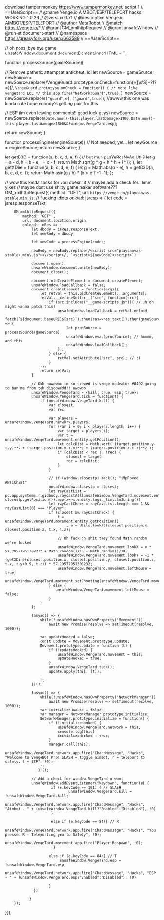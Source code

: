 download tamper monkey 
https://www.tampermonkey.net/
script 1
// ==UserScript==
// @name         Venge.io AIMBOT/ESP/TELEPORT hacks WORKING 1.0.26
// @version      0.71
// @description  Venge.io AIMBOT/ESP/TELEPORT
// @author       MetaRobot
// @match        https://venge.io/*
// @grant       GM_xmlhttpRequest
// @grant       unsafeWindow
// @run-at      document-start
// @namespace https://greasyfork.org/users/663589
// ==/UserScript==


// oh noes, bye bye game
unsafeWindow.document.documentElement.innerHTML = ``;

function processSource(gameSource){

   // Remove pathetic attempt at anticheat, lol
   let newSource = gameSource;
   newSource = newSource.replace(/VengeGuard\.prototype\.onCheck=function\(\){[\s\S]+?(?=})/, `VengeGuard.prototype.onCheck = function() { /* more like vengetard LOL */ this.app.fire("Network:Guard",true);`);
   newSource = newSource.replace(`["guard",e]`, `["guard",true]`); //awww this one was kinda cute hope nobody's getting paid for this

   // ESP (im even leaving comments!! good luck guys)
   newSource = newSource.replace(`Date.now()-this.player.lastDamage>1800`, `Date.now()-this.player.lastDamage>1800&&!window.VengeTard.esp`);

   return newSource;
}


function processEngine(engineSource){ // Not needed, yet...
     let newSource = engineSource;
     return newSource;
}


let getD3D = function(a, b, c, d, e, f) { // but muh pLaYeRcaNvAs.UtIlS
        let g = a - d, h = b - e, i = c - f;
        return Math.sqrt(g * g + h * h + i * i);
    };
let getXDire = function(a, b, c, d, e, f) {
    let g = Math.abs(b - e), h = getD3D(a, b, c, d, e, f);
    return Math.asin(g / h) * (b > e ? -1 : 1);
};

// wow this kinda sucks for you doesnt it
// maybe add a check for.. hmm yikes
// maybe dont use shitty game maker software???
GM_xmlhttpRequest({
    method: "GET",
    url: `https://venge.io/playcanvas-stable.min.js`, // Fucking idiots
    onload: jsresp => {
        let code = jsresp.responseText;

        GM_xmlhttpRequest({
            method: "GET" ,
            url: document.location.origin,
            onload: inRes => {
                let dbody = inRes.responseText;
                let newBody = dbody;

                let newCode = processEngine(code);

                newBody = newBody.replace(/<script src="playcanvas-stable\.min\.js"><\/script>/, `<script>${newCode}</script>`)

                document.open();
                unsafeWindow.document.write(newBody);
                document.close();

                document.oldCreateElement = document.createElement;
                unsafeWindow.loadCallback = false;
                document.createElement = function(args){
                    let retVal = this.oldCreateElement(...arguments);
                    retVal.__defineSetter__("src", function(src){
                        if (src.includes("__game-scripts.js")){ // uh oh might wanna patch this!
                            unsafeWindow.loadCallback = retVal.onload;
                            fetch(`${document.baseURI}${src}`).then(res=>res.text()).then(gameSource => {
                                let procSource = processSource(gameSource);
                                unsafeWindow.eval(procSource); // hmmmm, and this
                                unsafeWindow.loadCallback();
                            });
                        } else {
                            retVal.setAttribute("src", src); // :(
                        }
                    });
                    return retVal;
                }

                // Ohh nowowoo im so scawed is venge modeator #0492 going to ban me from teh discowddd!! owowoo
                unsafeWindow.VengeTard = {kill: true, esp: true};
                unsafeWindow.VengeTard.tick = function() {
                    if (unsafeWindow.VengeTard.kill) {
                        var closest;
                        var rec;

                        var players = unsafeWindow.VengeTard.network.players;
                        for (var i = 0; i < players.length; i++) {
                            var target = players[i];
                            var t = unsafeWindow.VengeTard.movement.entity.getPosition();
                            let calcDist = Math.sqrt( (target.position.y-t.y)**2 + (target.position.x-t.x)**2 + (target.position.z-t.z)**2 );
                            if (calcDist < rec || !rec) {
                                closest = target;
                                rec = calcDist;
                            }
                        }

                        // if (window.closestp) hack(); "iMpRoved ANTiChEat"
                        unsafeWindow.closestp = closest;
                        let rayCastList = pc.app.systems.rigidbody.raycastAll(unsafeWindow.VengeTard.movement.entity.getPosition(), closestp.getPosition()).map(x=>x.entity.tags._list.toString())
                        let rayCastCheck = rayCastList.length === 1 && rayCastList[0] === "Player";
                        if (closest && rayCastCheck) {
                            t = unsafeWindow.VengeTard.movement.entity.getPosition()
                                , e = Utils.lookAt(closest.position.x, closest.position.z, t.x, t.z);

                            // Oh fuck oh shit they found Math.random we're fucked
                            unsafeWindow.VengeTard.movement.lookX = e * 57.29577951308232 + Math.random()/10 - Math.random()/10;
                            unsafeWindow.VengeTard.movement.lookY = -1 * (getXDire(closest.position.x, closest.position.y, closest.position.z, t.x, t.y+0.9, t.z)) * 57.29577951308232;
                            unsafeWindow.VengeTard.movement.leftMouse = true;
                            unsafeWindow.VengeTard.movement.setShooting(unsafeWindow.VengeTard.movement.lastDelta);
                        } else {
                           unsafeWindow.VengeTard.movement.leftMouse = false;
                        }
                    }
                };

                (async() => {
                    while(!unsafeWindow.hasOwnProperty("Movement"))
                        await new Promise(resolve => setTimeout(resolve, 1000));

                    var updateHooked = false;
                    const update = Movement.prototype.update;
                    Movement.prototype.update = function (t) {
                        if (!updateHooked) {
                            unsafeWindow.VengeTard.movement = this;
                            updateHooked = true;
                        }
                        unsafeWindow.VengeTard.tick();
                        update.apply(this, [t]);

                    };
                })();

                (async() => {
                    while(!unsafeWindow.hasOwnProperty("NetworkManager"))
                        await new Promise(resolve => setTimeout(resolve, 1000));
                    var initializeHooked = false;
                    var manager = NetworkManager.prototype.initialize;
                    NetworkManager.prototype.initialize = function() {
                        if (!initializeHooked) {
                            unsafeWindow.VengeTard.network = this;
                            console.log(this)
                            initializeHooked = true;
                        }
                        manager.call(this);
                        unsafeWindow.VengeTard.network.app.fire("Chat:Message", "Hacks", "Welcome to VengeBOT Pro! SLASH = toggle aimbot, r = teleport to safety, t = ESP", !0);
                    };
                   })();

                // Add a check for window.VengeTard u wont
                unsafeWindow.addEventListener("keydown", function(e) {
						 if (e.keyCode == 191) { // SLASH
								 unsafeWindow.VengeTard.kill = !unsafeWindow.VengeTard.kill;
								 unsafeWindow.VengeTard.network.app.fire("Chat:Message", "Hacks", "Aimbot - " + (unsafeWindow.VengeTard.kill?"Enabled":"Disabled"), !0)
						 }

                         else if (e.keyCode == 82){ // R
                                  unsafeWindow.VengeTard.network.app.fire("Chat:Message", "Hacks", "You pressed R - Teleporting you to Safety", !0);
                                  unsafeWindow.VengeTard.movement.app.fire("Player:Respawn", !0);
                          }

                        else if (e.keyCode == 84){ // T
                             unsafeWindow.VengeTard.esp = !unsafeWindow.VengeTard.esp;
                             unsafeWindow.VengeTard.network.app.fire("Chat:Message", "Hacks", "ESP - " + (unsafeWindow.VengeTard.esp?"Enabled":"Disabled"), !0)

                        }
				 })

               }
        });
}});
